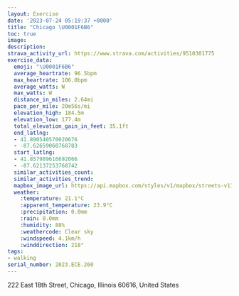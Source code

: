 ```yaml
---
layout: Exercise
date: '2023-07-24 05:19:37 +0000'
title: "Chicago \U0001F6B6"
toc: true
image:
description:
strava_activity_url: https://www.strava.com/activities/9510301775
exercise_data:
  emoji: "\U0001F6B6"
  average_heartrate: 96.5bpm
  max_heartrate: 106.0bpm
  average_watts: W
  max_watts: W
  distance_in_miles: 2.64mi
  pace_per_mile: 20m56s/mi
  elevation_high: 184.5m
  elevation_low: 177.4m
  total_elevation_gain_in_feet: 35.1ft
  end_latlng:
  - 41.890540570020676
  - -87.62659060768783
  start_latlng:
  - 41.857989616692066
  - -87.62137253768742
  similar_activities_count:
  similar_activities_trend:
  mapbox_image_url: https://api.mapbox.com/styles/v1/mapbox/streets-v11/static/path-5+787af2-1.0(ekn~FvzxuOBvIAz%40It%40B%60%40%5BA%7B%40F%5DCe%40Du%40%3F_%40EU%40%7BACy%40ByALW%3FgAFuED_AAaAIOCqBDiAJaACc%40Hc%40BoMHuBMo%40BUH_AEkBJkBC%5DEg%40Ha%40BuPP%7BB%40UI_A%3F_GLuE%40aBByAHiGDy%40FgDCgAE%7BBLsABgAFuECm%40BcBL%7BBIoB%40uHFgBLo%40%40gACw%40KWA%5BBUPYFc%40%60%40c%40POJg%40VUPm%40POJ_%40DQAKKM%5Di%40%7B%40Yk%40GCI%3FSJ),pin-s-s+e5b22e(-87.623,41.85795),pin-s-f+89ae00(-87.62634999999997,41.88937000000001)/auto/800x800?access_token=pk.eyJ1Ijoiam9zaGJlY2ttYW4iLCJhIjoiY205eWR2aDd1MWZ6djJrbXc4a3M0bWZleiJ9.XiG9OWkNcZk2QzjJbxLB4A
  weather:
    :temperature: 21.1°C
    :apparent_temperature: 23.9°C
    :precipitation: 0.0mm
    :rain: 0.0mm
    :humidity: 88%
    :weathercode: Clear sky
    :windspeed: 4.1km/h
    :winddirection: 218°
tags:
- walking
serial_number: 2023.ECE.260
---
```

222 East 18th Street, Chicago, Illinois 60616, United States
